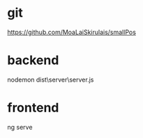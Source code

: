# git
https://github.com/MoaLaiSkirulais/smallPos

# backend
nodemon dist\server\server.js

# frontend
ng serve